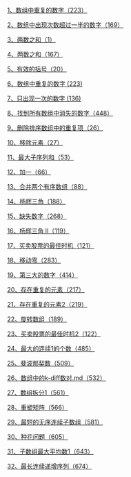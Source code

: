 
 <a href="./docs/数组中重复的数字.md">1、数组中重复的数字（223）</a>

 <a href="./docs/数组中出现次数超过一半的数字.md">2、数组中出现次数超过一半的数字（169）</a>

<a href="./docs/两数之和.md">3、两数之和（1）</a>

<a href="./docs/两数之和2.md">4、两数之和（167）</a>

<a href="./docs/有效的括号.md">5、有效的括号（20）</a>

<a href="./docs/数组中重复的数字.md">6、数组中重复的数字 (223)</a>

<a href="./docs/只出现一次的数字.md">7、只出现一次的数字 (136)</a>

<a href="./docs/找到所有数组中消失的数字.md">8、找到所有数组中消失的数字（448）</a>

<a href="./docs/删除排序数组中的重复项.md">9、删除排序数组中的重复项（26）</a>

<a href="./docs/移除元素.md">10、移除元素（27）</a>

<a href="./docs/最大子序列和.md">11、最大子序列和（53）</a>

<a href="./docs/加一.md">12、加一（66）</a>

<a href="./docs/合并两个有序数组.md">13、合并两个有序数组（88）</a>

<a href="./docs/杨辉三角.md">14、杨辉三角（188）</a>

<a href="./docs/缺失数字.md">15、缺失数字（268）</a>

<a href="./docs/杨辉三角2.md">16、杨辉三角 II（119）</a>

<a href="./docs/买卖股票的最佳时机.md">17、买卖股票的最佳时机（121）</a>

<a href="./docs/移动零.md">18、移动零（283）</a>

<a href="./docs/第三大的数.md">19、第三大的数字（414）</a>

<a href="./docs/存在重复的元素.md">20、存在重复的元素（217）</a>

<a href="./docs/存在重复的元素2.md">21、存在重复的元素2（219）</a>

<a href="./docs/旋转数组.md">22、旋转数组（189）</a>

<a href="./docs/买卖股票的最佳时机2.md">23、买卖股票的最佳时机2（122）</a>

<a href="./docs/最大的连续1的个数.md">24、最大的连续1的个数（485）</a>

<a href="./docs/斐波那契数.md">25、斐波那契数（509）</a>

<a href="./docs/数组中的k-diff数对.md">26、数组中的k-diff数对.md（532）</a>

<a href="./docs/数组拆分1.md">27、数组拆分1（561）</a>

<a href="./docs/重塑矩阵.md">28、重塑矩阵（566）</a>

<a href="./docs/最短的无序连续子数组.md">29、最短的无序连续子数组（581）</a>


<a href="./docs/种花问题.md">30、种花问题（605）</a>

<a href="./docs/子数组最大平均数1.md">31、子数组最大平均数1（643）</a>

<a href="./docs/最长连续递增序列.md">32、最长连续递增序列（674）</a>







